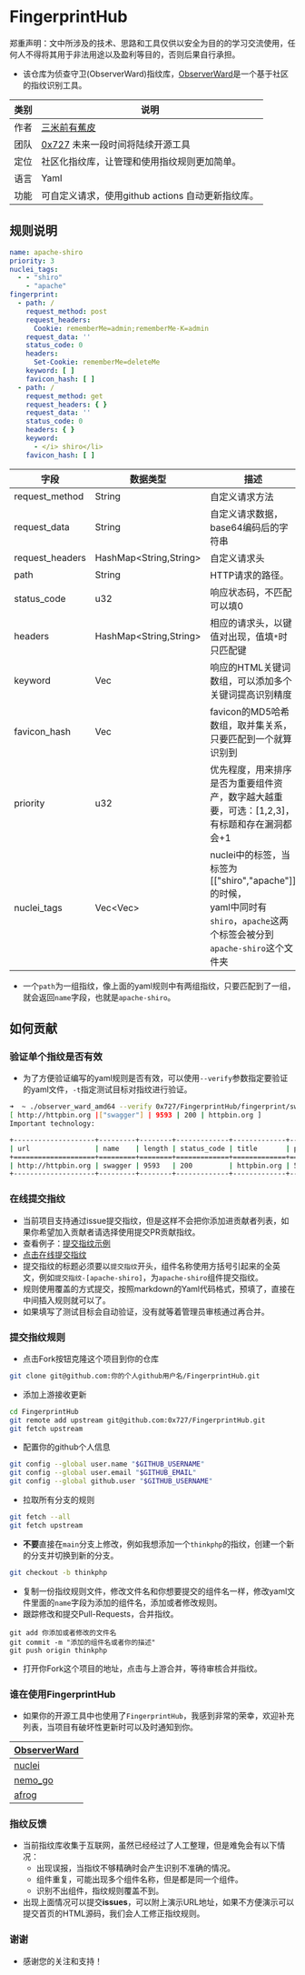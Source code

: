# FingerprintHub

郑重声明：文中所涉及的技术、思路和工具仅供以安全为目的的学习交流使用，任何人不得将其用于非法用途以及盈利等目的，否则后果自行承担。

- 该仓库为侦查守卫(ObserverWard)指纹库，[ObserverWard](https://github.com/0x727/ObserverWard_0x727)是一个基于社区的指纹识别工具。

| 类别 | 说明                                                         |
| ---- | ------------------------------------------------------------ |
| 作者 | [三米前有蕉皮](https://github.com/cn-kali-team)              |
| 团队 | [0x727](https://github.com/0x727) 未来一段时间将陆续开源工具 |
| 定位 | 社区化指纹库，让管理和使用指纹规则更加简单。                 |
| 语言 | Yaml                                                         |
| 功能 | 可自定义请求，使用github actions 自动更新指纹库。            |

## 规则说明

```yaml
name: apache-shiro
priority: 3
nuclei_tags:
  - - "shiro"
    - "apache"
fingerprint:
  - path: /
    request_method: post
    request_headers:
      Cookie: rememberMe=admin;rememberMe-K=admin
    request_data: ''
    status_code: 0
    headers:
      Set-Cookie: rememberMe=deleteMe
    keyword: [ ]
    favicon_hash: [ ]
  - path: /
    request_method: get
    request_headers: { }
    request_data: ''
    status_code: 0
    headers: { }
    keyword:
      - </i> shiro</li>
    favicon_hash: [ ]
```

| 字段            | 数据类型               | 描述                                                         |
| --------------- | ---------------------- | ------------------------------------------------------------ |
| request_method  | String                 | 自定义请求方法                                               |
| request_data    | String                 | 自定义请求数据，base64编码后的字符串                         |
| request_headers | HashMap<String,String> | 自定义请求头                                                 |
| path            | String                 | HTTP请求的路径。                                             |
| status_code     | u32                    | 响应状态码，不匹配可以填0                                    |
| headers         | HashMap<String,String> | 相应的请求头，以键值对出现，值填`*`时只匹配键                |
| keyword         | Vec<String>            | 响应的HTML关键词数组，可以添加多个关键词提高识别精度         |
| favicon_hash    | Vec<String>            | favicon的MD5哈希数组，取并集关系，只要匹配到一个就算识别到   |
| priority        | u32                    | 优先程度，用来排序是否为重要组件资产，数字越大越重要，可选：[1,2,3]，有标题和存在漏洞都会+1 |
| nuclei_tags     | Vec<Vec<String>>       | nuclei中的标签，当标签为[["shiro","apache"]]的时候，<br>yaml中同时有`shiro`，`apache`这两个标签会被分到`apache-shiro`这个文件夹 |

- 一个`path`为一组指纹，像上面的yaml规则中有两组指纹，只要匹配到了一组，就会返回`name`字段，也就是`apache-shiro`。

## 如何贡献

### 验证单个指纹是否有效

- 为了方便验证编写的yaml规则是否有效，可以使用`--verify`参数指定要验证的yaml文件，`-t`指定测试目标对指纹进行验证。

```bash
➜  ~ ./observer_ward_amd64 --verify 0x727/FingerprintHub/fingerprint/swagger.yaml -t http://httpbin.org
[ http://httpbin.org |["swagger"] | 9593 | 200 | httpbin.org ]
Important technology:

+--------------------+---------+--------+-------------+-------------+----------+
| url                | name    | length | status_code | title       | priority |
+====================+=========+========+=============+=============+==========+
| http://httpbin.org | swagger | 9593   | 200         | httpbin.org | 5        |
+--------------------+---------+--------+-------------+-------------+----------+
```

### 在线提交指纹

- 当前项目支持通过issue提交指纹，但是这样不会把你添加进贡献者列表，如果你希望加入贡献者请选择使用提交PR贡献指纹。
- 查看例子：[提交指纹示例](https://github.com/0x727/FingerprintHub/issues/13)
- [点击在线提交指纹](https://github.com/0x727/FingerprintHub/issues/new?assignees=cn-kali-team&labels=&template=SUBMIT_FINGERPRINT.yml&title=%E6%8F%90%E4%BA%A4%E6%8C%87%E7%BA%B9-%5B%E5%85%A8%E8%8B%B1%E6%96%87%E7%BB%84%E4%BB%B6%E5%90%8D%E7%A7%B0%5D)
- 提交指纹的标题必须要以`提交指纹`开头，组件名称使用方括号引起来的全英文，例如`提交指纹-[apache-shiro]`，为`apache-shiro`组件提交指纹。
- 规则使用覆盖的方式提交，按照markdown的Yaml代码格式，预填了，直接在中间插入规则就可以了。
- 如果填写了测试目标会自动验证，没有就等着管理员审核通过再合并。

### 提交指纹规则

- 点击Fork按钮克隆这个项目到你的仓库

```bash
git clone git@github.com:你的个人github用户名/FingerprintHub.git
```

- 添加上游接收更新

```bash
cd FingerprintHub
git remote add upstream git@github.com:0x727/FingerprintHub.git
git fetch upstream
```

- 配置你的github个人信息

```bash
git config --global user.name "$GITHUB_USERNAME"
git config --global user.email "$GITHUB_EMAIL"
git config --global github.user "$GITHUB_USERNAME"
```

- 拉取所有分支的规则

```bash
git fetch --all
git fetch upstream
```

- **不要**直接在`main`分支上修改，例如我想添加一个`thinkphp`的指纹，创建一个新的分支并切换到新的分支。

```bash
git checkout -b thinkphp
```

- 复制一份指纹规则文件，修改文件名和你想要提交的组件名一样，修改yaml文件里面的`name`字段为添加的组件名，添加或者修改规则。
- 跟踪修改和提交Pull-Requests，合并指纹。

```
git add 你添加或者修改的文件名
git commit -m "添加的组件名或者你的描述"
git push origin thinkphp
```

- 打开你Fork这个项目的地址，点击与上游合并，等待审核合并指纹。

### 谁在使用FingerprintHub

- 如果你的开源工具中也使用了`FingerprintHub`，我感到非常的荣幸，欢迎补充列表，当项目有破坏性更新时可以及时通知到你。

| [ObserverWard](https://github.com/0x727/ObserverWard) |
|-------------------------------------------------------|
| [nuclei](https://github.com/projectdiscovery/nuclei)  |
| [nemo_go](https://github.com/hanc00l/nemo_go)         |
| [afrog](https://github.com/zan8in/afrog)              |

### 指纹反馈

- 当前指纹库收集于互联网，虽然已经经过了人工整理，但是难免会有以下情况：
    - 出现误报，当指纹不够精确时会产生识别不准确的情况。
    - 组件重复，可能出现多个组件名称，但是都是同一个组件。
    - 识别不出组件，指纹规则覆盖不到。
- 出现上面情况可以提交**issues**，可以附上演示URL地址，如果不方便演示可以提交首页的HTML源码，我们会人工修正指纹规则。

### 谢谢

- 感谢您的关注和支持！
